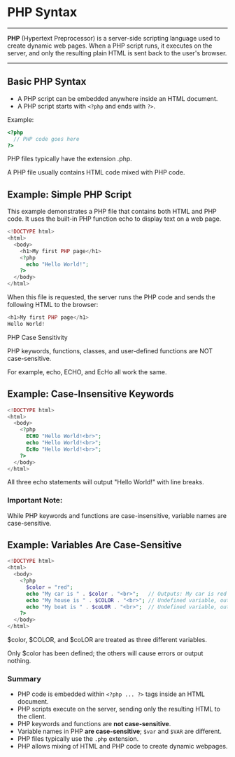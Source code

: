 # PHP Syntax

---

**PHP** (Hypertext Preprocessor) is a server-side scripting language used to create dynamic web pages. When a PHP script runs, it executes on the server, and only the resulting plain HTML is sent back to the user's browser.

---

## Basic PHP Syntax

- A PHP script can be embedded anywhere inside an HTML document.
- A PHP script starts with `<?php` and ends with `?>`.

Example:

```php
<?php
  // PHP code goes here
?>
```

  PHP files typically have the extension .php.

  A PHP file usually contains HTML code mixed with PHP code.

## Example: Simple PHP Script

This example demonstrates a PHP file that contains both HTML and PHP code. It uses the built-in PHP function echo to display text on a web page.

```php
<!DOCTYPE html>
<html>
  <body>
    <h1>My first PHP page</h1>
    <?php
      echo "Hello World!";
    ?>
  </body>
</html>
```

  When this file is requested, the server runs the PHP code and sends the following HTML to the browser:

```php
<h1>My first PHP page</h1>
Hello World!
```

PHP Case Sensitivity

PHP keywords, functions, classes, and user-defined functions are NOT case-sensitive.

For example, echo, ECHO, and EcHo all work the same.

## Example: Case-Insensitive Keywords

```php
<!DOCTYPE html>
<html>
  <body>
    <?php
      ECHO "Hello World!<br>";
      echo "Hello World!<br>";
      EcHo "Hello World!<br>";
    ?>
  </body>
</html>
```

All three echo statements will output "Hello World!" with line breaks.

### Important Note:

While PHP keywords and functions are case-insensitive, variable names are case-sensitive.

## Example: Variables Are Case-Sensitive

```php
<!DOCTYPE html>
<html>
  <body>
    <?php
      $color = "red";
      echo "My car is " . $color . "<br>";   // Outputs: My car is red
      echo "My house is " . $COLOR . "<br>"; // Undefined variable, outputs nothing or error
      echo "My boat is " . $coLOR . "<br>";  // Undefined variable, outputs nothing or error
    ?>
  </body>
</html>
```
  $color, $COLOR, and $coLOR are treated as three different variables.

  Only $color has been defined; the others will cause errors or output nothing.

  ### Summary

- PHP code is embedded within `<?php ... ?>` tags inside an HTML document.
- PHP scripts execute on the server, sending only the resulting HTML to the client.
- PHP keywords and functions are **not case-sensitive**.
- Variable names in PHP **are case-sensitive**; `$var` and `$VAR` are different.
- PHP files typically use the `.php` extension.
- PHP allows mixing of HTML and PHP code to create dynamic webpages.
